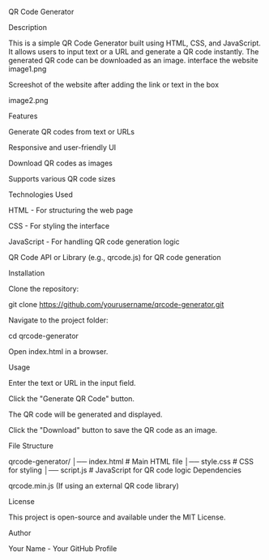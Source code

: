QR Code Generator

Description

This is a simple QR Code Generator built using HTML, CSS, and JavaScript. It allows users to input text or a URL and generate a QR code instantly. The generated QR code can be downloaded as an image.
interface the website
image1.png

Screeshot of the website after adding the link or text in the box

image2.png




Features

Generate QR codes from text or URLs

Responsive and user-friendly UI

Download QR codes as images

Supports various QR code sizes

Technologies Used

HTML - For structuring the web page

CSS - For styling the interface

JavaScript - For handling QR code generation logic

QR Code API or Library (e.g., qrcode.js) for QR code generation

Installation

Clone the repository:

git clone https://github.com/yourusername/qrcode-generator.git

Navigate to the project folder:

cd qrcode-generator

Open index.html in a browser.

Usage

Enter the text or URL in the input field.

Click the "Generate QR Code" button.

The QR code will be generated and displayed.

Click the "Download" button to save the QR code as an image.

File Structure

qrcode-generator/
│── index.html    # Main HTML file
│── style.css     # CSS for styling
│── script.js     # JavaScript for QR code logic
Dependencies

qrcode.min.js (If using an external QR code library)

License

This project is open-source and available under the MIT License.

Author

Your Name - Your GitHub Profile

